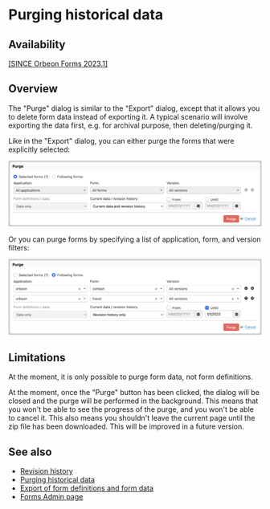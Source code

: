 # Purging historical data

## Availability

[\[SINCE Orbeon Forms 2023.1\]](/release-notes/orbeon-forms-2023.1.md)

## Overview

The "Purge" dialog is similar to the "Export" dialog, except that it allows you to delete form data instead of exporting it. A typical scenario will involve exporting the data first, e.g. for archival purpose, then deleting/purging it.

Like in the "Export" dialog, you can either purge the forms that were explicitly selected:

![Purge selected forms](../images/purge-selected-forms.png)

Or you can purge forms by specifying a list of application, form, and version filters:

![Purge following forms](../images/purge-following-forms.png)

## Limitations

At the moment, it is only possible to purge form data, not form definitions.

At the moment, once the "Purge" button has been clicked, the dialog will be closed and the purge will be performed in the background. This means that you won't be able to see the progress of the purge, and you won't be able to cancel it. This also means you shouldn't leave the current page until the zip file has been downloaded. This will be improved in a future version.

## See also

- [Revision history](revision-history.md)
- [Purging historical data](purging-historical-data.md)
- [Export of form definitions and form data](exporting-form-definitions-and-form-data.md)
- [Forms Admin page](forms-admin-page.md)
